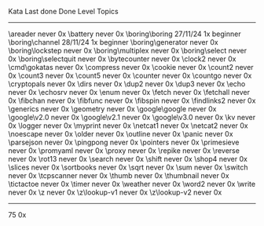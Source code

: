 Kata                Last done   Done  Level  Topics
----                ---------   ----  -----  ------
\areader            never         0x
\battery            never         0x
\boring\boring      27/11/24      1x  beginner 
\boring\channel     28/11/24      1x  beginner
\boring\generator   never         0x
\boring\lockstep    never         0x
\boring\multiplex   never         0x
\boring\select      never         0x
\boring\selectquit  never         0x
\bytecounter        never         0x
\clock2             never         0x
\cmd\gokatas        never         0x
\compress           never         0x
\cookie             never         0x
\count2             never         0x
\count3             never         0x
\count5             never         0x
\counter            never         0x
\countgo            never         0x
\cryptopals         never         0x
\dirs               never         0x
\dup2               never         0x
\dup3               never         0x
\echo               never         0x
\echosrv            never         0x
\enum               never         0x
\fetch              never         0x
\fetchall           never         0x
\fibchan            never         0x
\fibfunc            never         0x
\fibspin            never         0x
\findlinks2         never         0x
\generics           never         0x
\geometry           never         0x
\google\google      never         0x
\google\v2.0        never         0x
\google\v2.1        never         0x
\google\v3.0        never         0x
\kv                 never         0x
\logger             never         0x
\myprint            never         0x
\netcat1            never         0x
\netcat2            never         0x
\noescape           never         0x
\older              never         0x
\outline            never         0x
\panic              never         0x
\parsejson          never         0x
\pingpong           never         0x
\pointers           never         0x
\primesieve         never         0x
\promyaml           never         0x
\proxy              never         0x
\repike             never         0x
\reverse            never         0x
\rot13              never         0x
\search             never         0x
\shift              never         0x
\shop4              never         0x
\slices             never         0x
\sortbooks          never         0x
\sqrt               never         0x
\sum                never         0x
\switch             never         0x
\tcpscanner         never         0x
\thumb              never         0x
\thumbnail          never         0x
\tictactoe          never         0x
\timer              never         0x
\weather            never         0x
\word2              never         0x
\write              never         0x
\z                  never         0x
\z\lookup-v1        never         0x
\z\lookup-v2        never         0x
----                            ----
75                                0x